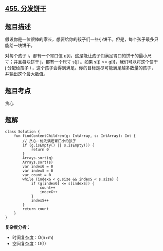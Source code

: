 ## [455. 分发饼干](https://leetcode.cn/problems/assign-cookies/)

## 题目描述
假设你是一位很棒的家长，想要给你的孩子们一些小饼干。但是，每个孩子最多只能给一块饼干。

对每个孩子 i，都有一个胃口值 g[i]，这是能让孩子们满足胃口的饼干的最小尺寸；并且每块饼干 j，都有一个尺寸 s[j] 。如果 s[j] >= g[i]，我们可以将这个饼干 j 分配给孩子 i ，这个孩子会得到满足。你的目标是尽可能满足越多数量的孩子，并输出这个最大数值。

## 题目考点

贪心

## 题解
 
```
class Solution {
    fun findContentChildren(g: IntArray, s: IntArray): Int {
        // 贪心：优先满足胃口小的孩子
        if (g.isEmpty() || s.isEmpty()) {
            return 0
        }
        Arrays.sort(g)
        Arrays.sort(s)
        var indexG = 0
        var indexS = 0
        var count = 0
        while (indexG < g.size && indexS < s.size) {
            if (g[indexG] <= s[indexS]) {
                count++
                indexG++
            }
            indexS++
        }
        return count
    }
}
```

**复杂度分析：**

- 时间复杂度：O(n+m)
- 空间复杂度：O(1) 
